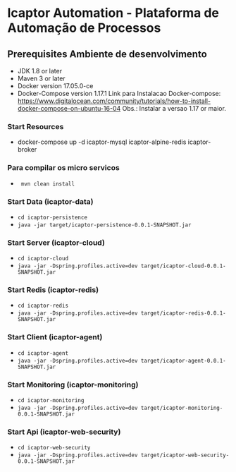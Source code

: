 # Icaptor Automation - Plataforma de Automação de Processos

## Prerequisites Ambiente de desenvolvimento
- JDK 1.8 or later
- Maven 3 or later
- Docker version 17.05.0-ce
- Docker-Compose version 1.17.1
  Link para Instalacao Docker-compose:
  https://www.digitalocean.com/community/tutorials/how-to-install-docker-compose-on-ubuntu-16-04
Obs.: Instalar a versao 1.17 or maior.

### Start Resources
- docker-compose up -d icaptor-mysql icaptor-alpine-redis icaptor-broker

### Para compilar os micro servicos
-  ``` mvn clean install```

### Start Data (icaptor-data)
-  ```cd icaptor-persistence``` 
-  ```java -jar target/icaptor-persistence-0.0.1-SNAPSHOT.jar``` 

### Start Server (icaptor-cloud)
-  ```cd icaptor-cloud``` 
-  ```java -jar -Dspring.profiles.active=dev target/icaptor-cloud-0.0.1-SNAPSHOT.jar``` 

### Start Redis (icaptor-redis)
- ```cd icaptor-redis```
- ```java -jar -Dspring.profiles.active=dev target/icaptor-redis-0.0.1-SNAPSHOT.jar```

### Start Client (icaptor-agent)
- ```cd icaptor-agent```
- ```java -jar -Dspring.profiles.active=dev target/icaptor-agent-0.0.1-SNAPSHOT.jar```


### Start Monitoring (icaptor-monitoring)
- ```cd icaptor-monitoring```
- ```java -jar -Dspring.profiles.active=dev target/icaptor-monitoring-0.0.1-SNAPSHOT.jar```

### Start Api (icaptor-web-security)
- ```cd icaptor-web-security```
- ```java -jar -Dspring.profiles.active=dev target/icaptor-web-security-0.0.1-SNAPSHOT.jar```


